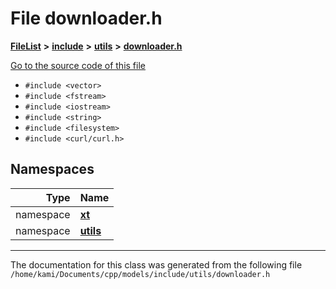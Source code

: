 

# File downloader.h



[**FileList**](files.md) **>** [**include**](dir_d44c64559bbebec7f509842c48db8b23.md) **>** [**utils**](dir_821002d4f10779a80d4fb17bc32f21f1.md) **>** [**downloader.h**](downloader_8h.md)

[Go to the source code of this file](downloader_8h_source.md)



* `#include <vector>`
* `#include <fstream>`
* `#include <iostream>`
* `#include <string>`
* `#include <filesystem>`
* `#include <curl/curl.h>`













## Namespaces

| Type | Name |
| ---: | :--- |
| namespace | [**xt**](namespacext.md) <br> |
| namespace | [**utils**](namespacext_1_1utils.md) <br> |





















































------------------------------
The documentation for this class was generated from the following file `/home/kami/Documents/cpp/models/include/utils/downloader.h`

